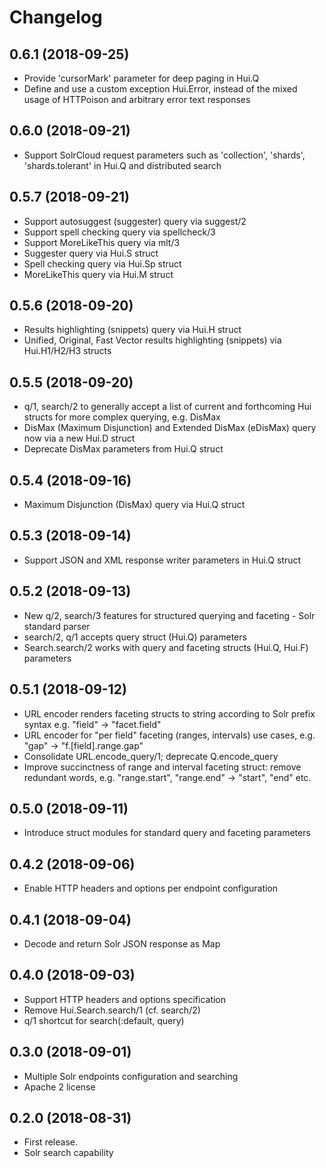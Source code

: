 # Changelog

## 0.6.1 (2018-09-25)

* Provide 'cursorMark' parameter for deep paging in Hui.Q
* Define and use a custom exception Hui.Error, instead of the mixed usage of HTTPoison and arbitrary error text responses

## 0.6.0 (2018-09-21)

* Support SolrCloud request parameters such as 'collection', 'shards', 'shards.tolerant' in Hui.Q and distributed search

## 0.5.7 (2018-09-21)

* Support autosuggest (suggester) query via suggest/2
* Support spell checking query via spellcheck/3
* Support MoreLikeThis query via mlt/3
* Suggester query via Hui.S struct
* Spell checking query via Hui.Sp struct
* MoreLikeThis query via Hui.M struct

## 0.5.6 (2018-09-20)

* Results highlighting (snippets) query via Hui.H struct
* Unified, Original, Fast Vector results highlighting (snippets) via Hui.H1/H2/H3 structs

## 0.5.5 (2018-09-20)

* q/1, search/2 to generally accept a list of current and forthcoming Hui structs for more complex querying, e.g. DisMax
* DisMax (Maximum Disjunction) and Extended DisMax (eDisMax) query now via a new Hui.D struct
* Deprecate DisMax parameters from Hui.Q struct

## 0.5.4 (2018-09-16)

* Maximum Disjunction (DisMax) query via Hui.Q struct

## 0.5.3 (2018-09-14)

* Support JSON and XML response writer parameters in Hui.Q struct

## 0.5.2 (2018-09-13)

* New q/2, search/3 features for structured querying and faceting - Solr standard parser
* search/2, q/1 accepts query struct (Hui.Q) parameters
* Search.search/2 works with query and faceting structs (Hui.Q, Hui.F) parameters

## 0.5.1 (2018-09-12)

* URL encoder renders faceting structs to string according to Solr prefix syntax e.g. "field" -> "facet.field"
* URL encoder for "per field" faceting (ranges, intervals) use cases, e.g. "gap" -> "f.[field].range.gap"
* Consolidate URL.encode_query/1; deprecate Q.encode_query
* Improve succinctness of range and interval faceting struct: remove redundant words, e.g. "range.start", "range.end" -> "start", "end" etc.

## 0.5.0 (2018-09-11)

* Introduce struct modules for standard query and faceting parameters

## 0.4.2 (2018-09-06)

* Enable HTTP headers and options per endpoint configuration

## 0.4.1 (2018-09-04)

* Decode and return Solr JSON response as Map

## 0.4.0 (2018-09-03)

* Support HTTP headers and options specification
* Remove Hui.Search.search/1 (cf. search/2)
* q/1 shortcut for search(:default, query)

## 0.3.0 (2018-09-01)

* Multiple Solr endpoints configuration and searching
* Apache 2 license

## 0.2.0 (2018-08-31)

* First release.
* Solr search capability


